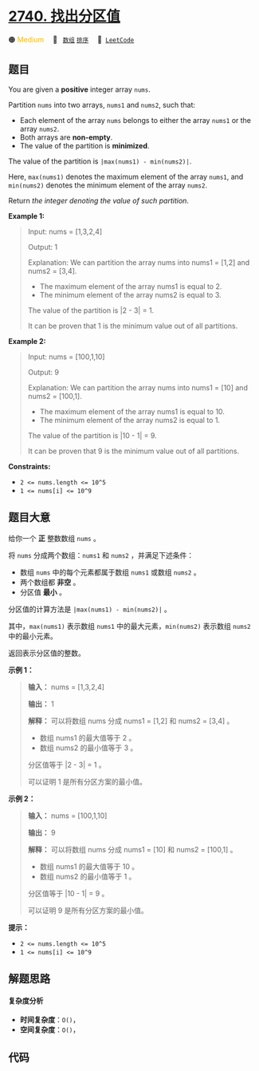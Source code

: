 # [2740. 找出分区值](https://leetcode.com/problems/find-the-value-of-the-partition)

🟠 <font color=#ffb800>Medium</font>&emsp; 🔖&ensp; [`数组`](/leetcode/outline/tag/array.md) [`排序`](/leetcode/outline/tag/sorting.md)&emsp; 🔗&ensp;[`LeetCode`](https://leetcode.com/problems/find-the-value-of-the-partition)

## 题目

You are given a **positive** integer array `nums`.

Partition `nums` into two arrays, `nums1` and `nums2`, such that:

  * Each element of the array `nums` belongs to either the array `nums1` or the array `nums2`.
  * Both arrays are **non-empty**.
  * The value of the partition is **minimized**.

The value of the partition is `|max(nums1) - min(nums2)|`.

Here, `max(nums1)` denotes the maximum element of the array `nums1`, and
`min(nums2)` denotes the minimum element of the array `nums2`.

Return _the integer denoting the value of such partition_.



**Example 1:**

> Input: nums = [1,3,2,4]
> 
> Output: 1
> 
> Explanation: We can partition the array nums into nums1 = [1,2] and nums2 = [3,4].
> - The maximum element of the array nums1 is equal to 2.
> - The minimum element of the array nums2 is equal to 3.
> 
> The value of the partition is |2 - 3| = 1. 
> 
> It can be proven that 1 is the minimum value out of all partitions.

**Example 2:**

> Input: nums = [100,1,10]
> 
> Output: 9
> 
> Explanation: We can partition the array nums into nums1 = [10] and nums2 = [100,1].
> - The maximum element of the array nums1 is equal to 10.
> - The minimum element of the array nums2 is equal to 1.
> 
> The value of the partition is |10 - 1| = 9.
> 
> It can be proven that 9 is the minimum value out of all partitions.

**Constraints:**

  * `2 <= nums.length <= 10^5`
  * `1 <= nums[i] <= 10^9`


## 题目大意

给你一个 **正** 整数数组 `nums` 。

将 `nums` 分成两个数组：`nums1` 和 `nums2` ，并满足下述条件：

  * 数组 `nums` 中的每个元素都属于数组 `nums1` 或数组 `nums2` 。
  * 两个数组都 **非空** 。
  * 分区值 **最小** 。

分区值的计算方法是 `|max(nums1) - min(nums2)|` 。

其中，`max(nums1)` 表示数组 `nums1` 中的最大元素，`min(nums2)` 表示数组 `nums2` 中的最小元素。

返回表示分区值的整数。



**示例 1：**

> 
> 
> 
> 
> 
> **输入：** nums = [1,3,2,4]
> 
> **输出：** 1
> 
> **解释：** 可以将数组 nums 分成 nums1 = [1,2] 和 nums2 = [3,4] 。
> - 数组 nums1 的最大值等于 2 。
> - 数组 nums2 的最小值等于 3 。
> 
> 分区值等于 |2 - 3| = 1 。
> 
> 可以证明 1 是所有分区方案的最小值。
> 
> 

**示例 2：**

> 
> 
> 
> 
> 
> **输入：** nums = [100,1,10]
> 
> **输出：** 9
> 
> **解释：** 可以将数组 nums 分成 nums1 = [10] 和 nums2 = [100,1] 。 
> - 数组 nums1 的最大值等于 10 。 
> - 数组 nums2 的最小值等于 1 。 
> 
> 分区值等于 |10 - 1| = 9 。 
> 
> 可以证明 9 是所有分区方案的最小值。
> 
> 



**提示：**

  * `2 <= nums.length <= 10^5`
  * `1 <= nums[i] <= 10^9`


## 解题思路

#### 复杂度分析

- **时间复杂度**：`O()`，
- **空间复杂度**：`O()`，

## 代码

```javascript

```